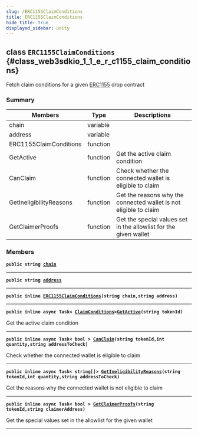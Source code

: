 ```yaml
---
slug: /ERC1155ClaimConditions
title: ERC1155ClaimConditions
hide_title: true
displayed_sidebar: unity
---
```


## class `ERC1155ClaimConditions` {#class_web3sdkio_1_1_e_r_c1155_claim_conditions}

Fetch claim conditions for a given [ERC1155](docs/unity/ERC1155.md#class_web3sdkio_1_1_e_r_c1155) drop contract

### Summary

| Members                 | Type     | Descriptions                                                      |
| ----------------------- | -------- | ----------------------------------------------------------------- |
| chain                   | variable |                                                                   |
| address                 | variable |                                                                   |
| ERC1155ClaimConditions  | function |                                                                   |
| GetActive               | function | Get the active claim condition                                    |
| CanClaim                | function | Check whether the connected wallet is eligible to claim           |
| GetIneligibilityReasons | function | Get the reasons why the connected wallet is not eligible to claim |
| GetClaimerProofs        | function | Get the special values set in the allowlist for the given wallet  |

### Members

**`public string `[`chain`](#class_web3sdkio_1_1_e_r_c1155_claim_conditions_1a4f58ba78e9f0355564ae7b639eee4a9a)**

---

**`public string `[`address`](#class_web3sdkio_1_1_e_r_c1155_claim_conditions_1a68d89d0101e0f50adfa9316b16099cf4)**

---

**`public inline `[`ERC1155ClaimConditions`](#class_web3sdkio_1_1_e_r_c1155_claim_conditions_1adb327c4783f754b90ae9cfe7c92854d2)`(string chain,string address)`**

---

**`public inline async Task< `[`ClaimConditions`](docs/unity/ClaimConditions.md#class_web3sdkio_1_1_claim_conditions)`>`[`GetActive`](#class_web3sdkio_1_1_e_r_c1155_claim_conditions_1a4a260b29d5437ffe5faa86c68f736740)`(string tokenId)`**

Get the active claim condition

---

**`public inline async Task< bool > `[`CanClaim`](#class_web3sdkio_1_1_e_r_c1155_claim_conditions_1a22575b16104b3f1808755f2c3532d7c9)`(string tokenId,int quantity,string addressToCheck)`**

Check whether the connected wallet is eligible to claim

---

**`public inline async Task< string[]> `[`GetIneligibilityReasons`](#class_web3sdkio_1_1_e_r_c1155_claim_conditions_1a85344a89b01f9705f6cbfdcc75c2a8df)`(string tokenId,int quantity,string addressToCheck)`**

Get the reasons why the connected wallet is not eligible to claim

---

**`public inline async Task< bool > `[`GetClaimerProofs`](#class_web3sdkio_1_1_e_r_c1155_claim_conditions_1a068cd91bf3040bce3a00410467e3706a)`(string tokenId,string claimerAddress)`**

Get the special values set in the allowlist for the given wallet

---
